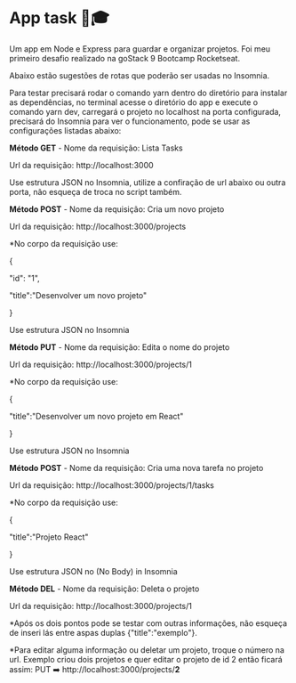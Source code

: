 # App task 🚀🎓


Um app em Node e Express para guardar e organizar projetos. Foi meu primeiro desafio realizado na goStack 9  Bootcamp Rocketseat.

Abaixo estão sugestões de rotas que poderão ser usadas no Insomnia.

Para testar precisará rodar o comando yarn dentro do diretório para instalar as dependências, no terminal acesse o diretório do app e execute o comando yarn dev, carregará o projeto no localhost na porta configurada, precisará do Insomnia para ver o funcionamento, pode se usar as configurações listadas abaixo:

**Método GET** - Nome da requisição: Lista Tasks

Url da requisição: http://localhost:3000

Use estrutura JSON no Insomnia, utilize a confiração de url abaixo ou outra porta, não esqueça de troca no script também. 


**Método POST** - Nome da requisição: Cria um novo projeto

Url da requisição: http://localhost:3000/projects 


*No corpo da requisição use:

{

"id": "1",

"title":"Desenvolver um novo projeto"

}

Use estrutura JSON no Insomnia 

**Método PUT** - Nome da requisição: Edita o nome do projeto

Url da requisição: http://localhost:3000/projects/1


*No corpo da requisição use:

{

"title":"Desenvolver um novo projeto em React"

}

Use estrutura JSON no Insomnia 

**Método POST** - Nome da requisição: Cria uma nova tarefa no projeto


Url da requisição: http://localhost:3000/projects/1/tasks


*No corpo da requisição use:

{

"title":"Projeto React"

}

Use estrutura JSON no (No Body) in Insomnia 

**Método DEL** - Nome da requisição: Deleta o projeto

Url da requisição: http://localhost:3000/projects/1


*Após os dois pontos pode se testar com outras informações, não esqueça de inseri lás entre aspas duplas {"title":"exemplo"}.

*Para editar alguma informação ou deletar um projeto, troque o número na url. Exemplo criou dois projetos e quer editar o projeto de id 2 então ficará assim: PUT ➡️ http://localhost:3000/projects/**2**
